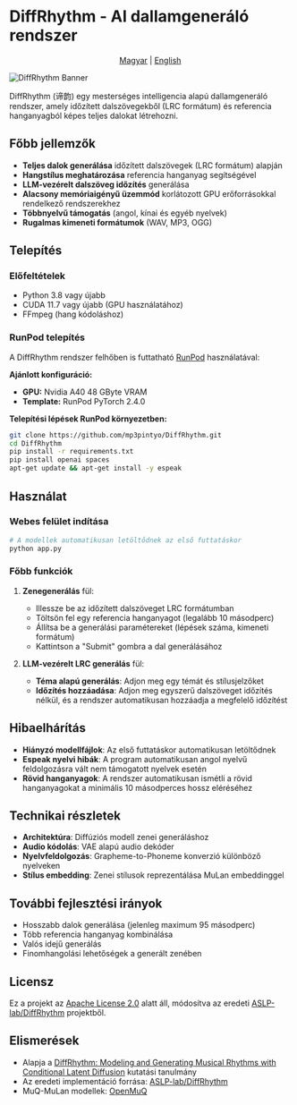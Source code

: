 # DiffRhythm - AI dallamgeneráló rendszer

<div align="center">
  <p>
    <a href="README.md">Magyar</a> |
    <a href="README_EN.md">English</a>
  </p>
</div>

![DiffRhythm Banner](https://github.com/ASLP-lab/DiffRhythm.github.io/blob/main/static/images/diffrhythem-logo-name.jpg?raw=true)

DiffRhythm (谛韵) egy mesterséges intelligencia alapú dallamgeneráló rendszer, amely időzített dalszövegekből (LRC formátum) és referencia hanganyagból képes teljes dalokat létrehozni.

## Főbb jellemzők

- **Teljes dalok generálása** időzített dalszövegek (LRC formátum) alapján
- **Hangstílus meghatározása** referencia hanganyag segítségével
- **LLM-vezérelt dalszöveg időzítés** generálása
- **Alacsony memóriaigényű üzemmód** korlátozott GPU erőforrásokkal rendelkező rendszerekhez
- **Többnyelvű támogatás** (angol, kínai és egyéb nyelvek)
- **Rugalmas kimeneti formátumok** (WAV, MP3, OGG)

## Telepítés

### Előfeltételek

- Python 3.8 vagy újabb
- CUDA 11.7 vagy újabb (GPU használatához)
- FFmpeg (hang kódoláshoz)

### RunPod telepítés

A DiffRhythm rendszer felhőben is futtatható [RunPod](https://runpod.io?ref=2pdhmpu1) használatával:

**Ajánlott konfiguráció:**
- **GPU:** Nvidia A40 48 GByte VRAM
- **Template:** RunPod PyTorch 2.4.0

**Telepítési lépések RunPod környezetben:**
```bash
git clone https://github.com/mp3pintyo/DiffRhythm.git
cd DiffRhythm
pip install -r requirements.txt
pip install openai spaces
apt-get update && apt-get install -y espeak
```

## Használat

### Webes felület indítása

```bash
# A modellek automatikusan letöltődnek az első futtatáskor
python app.py
```

### Főbb funkciók

1. **Zenegenerálás** fül:
   - Illessze be az időzített dalszöveget LRC formátumban
   - Töltsön fel egy referencia hanganyagot (legalább 10 másodperc)
   - Állítsa be a generálási paramétereket (lépések száma, kimeneti formátum)
   - Kattintson a "Submit" gombra a dal generálásához

2. **LLM-vezérelt LRC generálás** fül:
   - **Téma alapú generálás**: Adjon meg egy témát és stílusjelzőket
   - **Időzítés hozzáadása**: Adjon meg egyszerű dalszöveget időzítés nélkül, és a rendszer automatikusan hozzáadja a megfelelő időzítést

## Hibaelhárítás

- **Hiányzó modellfájlok**: Az első futtatáskor automatikusan letöltődnek
- **Espeak nyelvi hibák**: A program automatikusan angol nyelvű feldolgozásra vált nem támogatott nyelvek esetén
- **Rövid hanganyagok**: A rendszer automatikusan ismétli a rövid hanganyagokat a minimális 10 másodperces hossz eléréséhez

## Technikai részletek

- **Architektúra**: Diffúziós modell zenei generáláshoz
- **Audio kódolás**: VAE alapú audio dekóder
- **Nyelvfeldolgozás**: Grapheme-to-Phoneme konverzió különböző nyelveken
- **Stílus embedding**: Zenei stílusok reprezentálása MuLan embeddinggel

## További fejlesztési irányok

- Hosszabb dalok generálása (jelenleg maximum 95 másodperc)
- Több referencia hanganyag kombinálása
- Valós idejű generálás
- Finomhangolási lehetőségek a generált zenében

## Licensz

Ez a projekt az [Apache License 2.0](LICENSE) alatt áll, módosítva az eredeti [ASLP-lab/DiffRhythm](https://github.com/ASLP-lab/DiffRhythm) projektből.

## Elismerések

- Alapja a [DiffRhythm: Modeling and Generating Musical Rhythms with Conditional Latent Diffusion](https://arxiv.org/abs/2503.01183) kutatási tanulmány
- Az eredeti implementáció forrása: [ASLP-lab/DiffRhythm](https://github.com/ASLP-lab/DiffRhythm)
- MuQ-MuLan modellek: [OpenMuQ](https://github.com/OpenMuQ/MuQ)
